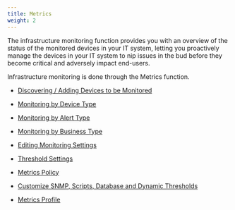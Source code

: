 ```yaml
---
title: Metrics
weight: 2
---
```


The infrastructure monitoring function provides you with an overview of the status of the monitored devices in your IT system, letting you proactively manage the devices in your IT system to nip issues in the bud before they become critical and adversely impact end-users. 

Infrastructure monitoring is done through the Metrics function. 
* <a href="/modules/metrics/discovering/">Discovering / Adding Devices to be Monitored</a>

* <a href="/modules/metrics/monitor-by-device-types/">Monitoring by Device Type</a>

* <a href="/modules/metrics/monitoralerts">Monitoring by Alert Type</a>

* <a href="/modules/metrics/monitor-business">Monitoring by Business Type</a>


* <a href="/modules/metrics/editsettings">Editing Monitoring Settings</a>
* <a href="/modules/metrics/thresholdsettings">Threshold Settings</a>
* <a href="/modules/metrics/metrics">Metrics Policy</a>
* <a href="/modules/metrics/customize">Customize SNMP, Scripts, Database and Dynamic Thresholds</a>
* <a href="/modules/metrics/metricsprofile">Metrics Profile</a> 
